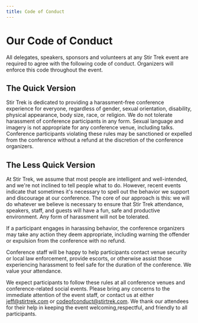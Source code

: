 ```yaml
---
title: Code of Conduct
---
```


# Our Code of Conduct
<div class="icon-hr"></div>

All delegates, speakers, sponsors and volunteers at any Stir Trek event are required to agree with the following code of conduct. Organizers will enforce this code throughout the event.

## The Quick Version

Stir Trek is dedicated to providing a harassment-free conference experience for everyone, regardless of gender, sexual orientation, disability, physical appearance, body size, race, or religion. We do not tolerate harassment of conference participants in any form. Sexual language and imagery is not appropriate for any conference venue, including talks. Conference participants violating these rules may be sanctioned or expelled from the conference without a refund at the discretion of the conference organizers.

## The Less Quick Version

At Stir Trek, we assume that most people are intelligent and well-intended, and we're not inclined to tell people what to do. However, recent events indicate that sometimes it's necessary to spell out the behavior we support and discourage at our conference. The core of our approach is this: we will do whatever we believe is necessary to ensure that Stir Trek attendance, speakers, staff, and guests will have a fun, safe and productive environment.  Any form of harassment will not be tolerated.

If a participant engages in harassing behavior, the conference organizers may take any action they deem appropriate, including warning the offender or expulsion from the conference with no refund.

Conference staff will be happy to help participants contact venue security or local law enforcement, provide escorts, or otherwise assist those experiencing harassment to feel safe for the duration of the conference. We value your attendance.

We expect participants to follow these rules at all conference venues and conference-related social events.  Please bring any concerns to the immediate attention of the event staff, or contact us at either [jeff@stirtrek.com](mailto:jeff@stirtrek.com) or [codeofconduct@stirtrek.com](mailto:codeofconduct@stirtrek.com). We thank our attendees for their help in keeping the event welcoming,respectful, and friendly to all participants.